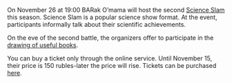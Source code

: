 On November 26 at 19:00 BARak O’mama will host the second [Science Slam](https://vk.com/science_slam_vrn_26_11_18) this season. Science Slam is a popular science show format. At the event, participants informally talk about their scientific achievements.

On the eve of the second battle, the organizers offer to participate in the [drawing of useful books](https://vk.cc/8H8L4Q).

You can buy a ticket only through the online service. Until November 15, their price is 150 rubles-later the price will rise. Tickets can be purchased [here](https://vk.cc/8HmOF9).